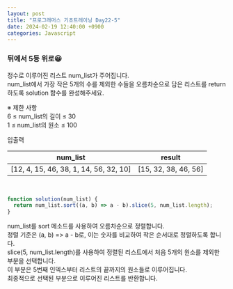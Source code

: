 ```yaml
---
layout: post
title: "프로그래머스 기초트레이닝 Day22-5"
date: 2024-02-19 12:40:00 +0900
categories: Javascript
---
```


### 뒤에서 5등 위로😀

정수로 이루어진 리스트 num_list가 주어집니다.<br>
num_list에서 가장 작은 5개의 수를 제외한 수들을 오름차순으로 담은 리스트를 return하도록 solution 함수를 완성해주세요.<br>

※ 제한 사항<br>
6 ≤ num_list의 길이 ≤ 30<br>
1 ≤ num_list의 원소 ≤ 100<br>

입출력 <br>

|                num_list                |        result        |
| :------------------------------------: | :------------------: |
| [12, 4, 15, 46, 38, 1, 14, 56, 32, 10] | [15, 32, 38, 46, 56] |

<br>

```javascript
function solution(num_list) {
  return num_list.sort((a, b) => a - b).slice(5, num_list.length);
}
```

num_list를 sort 메소드를 사용하여 오름차순으로 정렬합니다.<br>
정렬 기준은 (a, b) => a - b로, 이는 숫자를 비교하여 작은 순서대로 정렬하도록 합니다.<br>
slice(5, num_list.length)를 사용하여 정렬된 리스트에서 처음 5개의 원소를 제외한 부분을 선택합니다.<br>
이 부분은 5번째 인덱스부터 리스트의 끝까지의 원소들로 이루어집니다.<br>
최종적으로 선택된 부분으로 이루어진 리스트를 반환합니다.<br>
